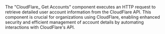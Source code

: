 The "CloudFlare_ Get Accounts" component executes an HTTP request to retrieve detailed user account information from the CloudFlare API. This component is crucial for organizations using CloudFlare, enabling enhanced security and efficient management of account details by automating interactions with CloudFlare's API.
